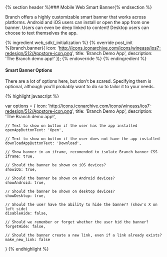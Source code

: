 
{% section header %}### Mobile Web Smart Banner{% endsection %}

Branch offers a highly customizable smart banner that works across platforms. Android and iOS users can install or open the app from one banner. Users can even be deep linked to content! Desktop users can choose to text themselves the app.

{% ingredient web_sdk/_initialization %}
{% override post_init %}branch.banner({
    icon: 'http://icons.iconarchive.com/icons/wineass/ios7-redesign/512/Appstore-icon.png',
    title: 'Branch Demo App',
    description: 'The Branch demo app!'
});
{% endoverride %}
{% endingredient %}


#### Smart Banner Options

There are a lot of options here, but don't be scared. Specifying them is optional, although you'll probably want to do so to tailor it to your needs.

{% highlight javascript %}

var options = {
    icon: 'http://icons.iconarchive.com/icons/wineass/ios7-redesign/512/Appstore-icon.png',
    title: 'Branch Demo App',
    description: 'The Branch demo app!',

    // Text to show on button if the user has the app installed
    openAppButtonText: 'Open',

    // Text to show on button if the user does not have the app installed
    downloadAppButtonText: 'Download',

    // Show banner in an iframe, recomended to isolate Branch banner CSS
    iframe: true,

    // Should the banner be shown on iOS devices?
    showiOS: true,

    // Should the banner be shown on Android devices?
    showAndroid: true,

    // Should the banner be shown on desktop devices?
    showDesktop: true,

    // Should the user have the ability to hide the banner? (show's X on left side)
    disableHide: false,

    // Should we remember or forget whether the user hid the banner?
    forgetHide: false,

    // Should the banner create a new link, even if a link already exists?
    make_new_link: false
}
{% endhighlight %}
